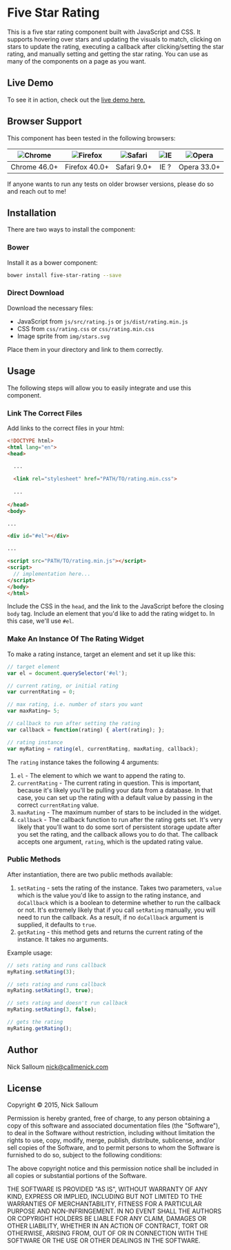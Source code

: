 # Five Star Rating

This is a five star rating component built with JavaScript and CSS. It supports hovering over stars and updating the visuals to match, clicking on stars to update the rating, executing a callback after clicking/setting the star rating, and manually setting and getting the star rating. You can use as many of the components on a page as  you want.

## Live Demo

To see it in action, check out the [live demo here.](http://callmenick.com/_development/five-star-rating/)

## Browser Support

This component has been tested in the following browsers:

| ![Chrome](https://raw.githubusercontent.com/alrra/browser-logos/master/chrome/chrome_48x48.png) | ![Firefox](https://raw.githubusercontent.com/callmenick/browser-logos/master/firefox/firefox_48x48.png) | ![Safari](https://raw.githubusercontent.com/callmenick/browser-logos/master/safari/safari_48x48.png) | ![IE](https://raw.githubusercontent.com/callmenick/browser-logos/master/internet-explorer/internet-explorer_48x48.png) | ![Opera](https://raw.githubusercontent.com/callmenick/browser-logos/master/opera/opera_48x48.png) |
|:-:|:-:|:-:|:-:|:-:|
| Chrome 46.0+ | Firefox 40.0+ | Safari 9.0+ | IE ? | Opera 33.0+ |

If anyone wants to run any tests on older browser versions, please do so and reach out to me!

## Installation

There are two ways to install the component:

### Bower

Install it as a bower component: 

```bash
bower install five-star-rating --save
```

### Direct Download

Download the necessary files:

* JavaScript from `js/src/rating.js` or `js/dist/rating.min.js`
* CSS from `css/rating.css` or `css/rating.min.css`
* Image sprite from `img/stars.svg`

Place them in your directory and link to them correctly.

## Usage

The following steps will allow you to easily integrate and use this component.

### Link The Correct Files

Add links to the correct files in your html:

```html
<!DOCTYPE html>
<html lang="en">
<head>

  ...
  
  <link rel="stylesheet" href="PATH/TO/rating.min.css">
  
  ...
  
</head>
<body>

...

<div id="#el"></div>

...

<script src="PATH/TO/rating.min.js"></script>
<script>
  // implementation here...
</script>
</body>
</html>
```

Include the CSS in the `head`, and the link to the JavaScript before the closing `body` tag. Include an element that you'd like to add the rating widget to. In this case, we'll use `#el`.

### Make An Instance Of The Rating Widget

To make a rating instance, target an element and set it up like this:

```javascript
// target element
var el = document.querySelector('#el');

// current rating, or initial rating
var currentRating = 0;

// max rating, i.e. number of stars you want
var maxRating= 5;

// callback to run after setting the rating
var callback = function(rating) { alert(rating); };

// rating instance
var myRating = rating(el, currentRating, maxRating, callback);
```

The `rating` instance takes the following 4 arguments:

1. `el` - The element to which we want to append the rating to.
2. `currentRating` - The current rating in question. This is important, because it's likely you'll be pulling your data from a database. In that case, you can set up the rating with a default value by passing in the correct `currentRating` value.
3. `maxRating` - The maximum number of stars to be included in the widget.
4. `callback` - The callback function to run after the rating gets set. It's very likely that you'll want to do some sort of persistent storage update after you set the rating, and the callback allows you to do that. The callback accepts one argument, `rating`, which is the updated rating value.

### Public Methods

After instantiation, there are two public methods available:

1. `setRating` - sets the rating of the instance. Takes two parameters, `value` which is the value you'd like to assign to the rating instance, and `doCallback` which is a boolean to determine whether to run the callback or not. It's extremely likely that if you call `setRating` manually, you will need to run the callback. As a result, if no `doCallback` argument is supplied, it defaults to `true`. 
2. `getRating` - this method gets and returns the current rating of the instance. It takes no arguments.

Example usage:

```javascript
// sets rating and runs callback
myRating.setRating(3);

// sets rating and runs callback
myRating.setRating(3, true);

// sets rating and doesn't run callback
myRating.setRating(3, false);

// gets the rating
myRating.getRating();
```

## Author

Nick Salloum <nick@callmenick.com>

## License

Copyright &copy; 2015, Nick Salloum

Permission is hereby granted, free of charge, to any person obtaining a copy of this software and associated documentation files (the "Software"), to deal in the Software without restriction, including without limitation the rights to use, copy, modify, merge, publish, distribute, sublicense, and/or sell copies of the Software, and to permit persons to whom the Software is furnished to do so, subject to the following conditions:

The above copyright notice and this permission notice shall be included in all copies or substantial portions of the Software.

THE SOFTWARE IS PROVIDED "AS IS", WITHOUT WARRANTY OF ANY KIND, EXPRESS OR IMPLIED, INCLUDING BUT NOT LIMITED TO THE WARRANTIES OF MERCHANTABILITY, FITNESS FOR A PARTICULAR PURPOSE AND NON-INFRINGEMENT. IN NO EVENT SHALL THE AUTHORS OR COPYRIGHT HOLDERS BE LIABLE FOR ANY CLAIM, DAMAGES OR OTHER LIABILITY, WHETHER IN AN ACTION OF CONTRACT, TORT OR OTHERWISE, ARISING FROM, OUT OF OR IN CONNECTION WITH THE SOFTWARE OR THE USE OR OTHER DEALINGS IN THE SOFTWARE.